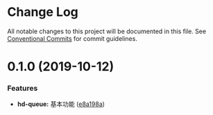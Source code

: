 # Change Log

All notable changes to this project will be documented in this file.
See [Conventional Commits](https://conventionalcommits.org) for commit guidelines.

# 0.1.0 (2019-10-12)


### Features

* **hd-queue:** 基本功能 ([e8a198a](https://172.20.2.10/yuanjinhui/hd-utils/commit/e8a198a))
